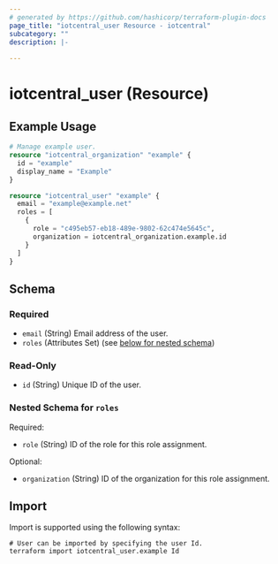 ```yaml
---
# generated by https://github.com/hashicorp/terraform-plugin-docs
page_title: "iotcentral_user Resource - iotcentral"
subcategory: ""
description: |-
  
---
```


# iotcentral_user (Resource)



## Example Usage

```terraform
# Manage example user.
resource "iotcentral_organization" "example" {
  id = "example"
  display_name = "Example"
}

resource "iotcentral_user" "example" {
  email = "example@example.net"
  roles = [ 
    {
      role = "c495eb57-eb18-489e-9802-62c474e5645c",
      organization = iotcentral_organization.example.id 
    }
  ]
}
```

<!-- schema generated by tfplugindocs -->
## Schema

### Required

- `email` (String) Email address of the user.
- `roles` (Attributes Set) (see [below for nested schema](#nestedatt--roles))

### Read-Only

- `id` (String) Unique ID of the user.

<a id="nestedatt--roles"></a>
### Nested Schema for `roles`

Required:

- `role` (String) ID of the role for this role assignment.

Optional:

- `organization` (String) ID of the organization for this role assignment.

## Import

Import is supported using the following syntax:

```shell
# User can be imported by specifying the user Id.
terraform import iotcentral_user.example Id
```

